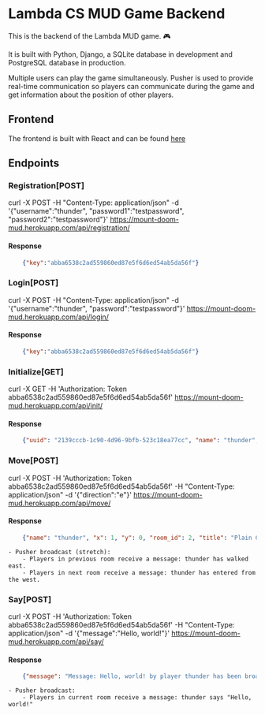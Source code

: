 # Lambda CS MUD Game Backend

This is the backend of the Lambda MUD game. 🎮

It is built with Python, Django, a SQLite database in development and PostgreSQL database in production.

Multiple users can play the game simultaneously. Pusher is used to provide real-time communication so players can communicate during the game and get information about the position of other players.

## Frontend

The frontend is built with React and can be found [here](https://mud-mount-doom.herokuapp.com/)

## Endpoints

### Registration[POST]

curl -X POST -H "Content-Type: application/json" -d '{"username":"thunder", "password1":"testpassword", "password2":"testpassword"}' https://mount-doom-mud.herokuapp.com/api/registration/

#### Response

```json
    {"key":"abba6538c2ad559860ed87e5f6d6ed54ab5da56f"}
```

### Login[POST]

curl -X POST -H "Content-Type: application/json" -d '{"username":"thunder", "password":"testpassword"}' https://mount-doom-mud.herokuapp.com/api/login/

#### Response

```json
    {"key":"abba6538c2ad559860ed87e5f6d6ed54ab5da56f"}
```

### Initialize[GET]

curl -X GET -H 'Authorization: Token abba6538c2ad559860ed87e5f6d6ed54ab5da56f' https://mount-doom-mud.herokuapp.com/api/init/

#### Response

```json
    {"uuid": "2139cccb-1c90-4d96-9bfb-523c18ea77cc", "name": "thunder", "x": 0, "y": 0, "room_id": 1, "title": "Outside Cave Entrance", "description": "The quest for thy nobly ring burns true and bright. Search on thou famed voyager!", "players": ["oyekunle", "alum", "user", "testuser", "testuserXaa", "testuserXX"]}
```

### Move[POST]

curl -X POST -H 'Authorization: Token abba6538c2ad559860ed87e5f6d6ed54ab5da56f' -H "Content-Type: application/json" -d '{"direction":"e"}' https://mount-doom-mud.herokuapp.com/api/move/

#### Response

```json
    {"name": "thunder", "x": 1, "y": 0, "room_id": 2, "title": "Plain Garden Thicket", "description": "The quest for thy nobly ring burns true and bright. Search on thou famed voyager!", "players": [], "error_msg": ""}
```

    - Pusher broadcast (stretch):
        - Players in previous room receive a message: thunder has walked east.
        - Players in next room receive a message: thunder has entered from the west.

### Say[POST]

curl -X POST -H 'Authorization: Token abba6538c2ad559860ed87e5f6d6ed54ab5da56f' -H "Content-Type: application/json" -d '{"message":"Hello, world!"}' https://mount-doom-mud.herokuapp.com/api/say/

#### Response

```json
    {"message": "Message: Hello, world! by player thunder has been broadcast successfully."}
```

    - Pusher broadcast:
        - Players in current room receive a message: thunder says "Hello, world!"
